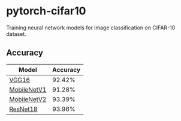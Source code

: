 # pytorch-cifar10
Training neural network models for image classification on CIFAR-10 dataset.

## Accuracy

|   Model   | Accuracy |
|-----------|----------|
|[VGG16](model_details/vgg16_details.md)      |  92.42%  |
|[MobileNetV1](model_details/mobilenetv1_details.md)|  91.28%  |
|[MobileNetV2](model_details/mobilenetv2_details.md)|  93.39%  |
|[ResNet18](model_details/resnet18_details.md)|  93.96%  |